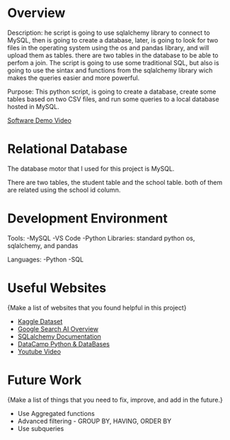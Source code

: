 # Overview

Description:
he script is going to use sqlalchemy library to connect to MySQL, then is going to create a database, later, is going to look for two files in the operating system using the os and pandas library, and will upload them as tables. there are two tables in the database to be able to perfom a join. 
The script is going to use some traditional SQL, but also is going to use the sintax and functions from the sqlalchemy library wich makes the queries easier and more powerful.

Purpose: This python script, is going to create a database, create some tables based on two CSV files, and run some queries to a local database hosted in MySQL. 

[Software Demo Video](http://youtube.link.goes.here)

# Relational Database

The database motor that I used for this project is MySQL. 

There are two tables, the student table and the school table. both of them are related using the school id column.

# Development Environment

Tools:
-MySQL
-VS Code
-Python Libraries: standard python os, sqlalchemy, and pandas

Languages:
-Python
-SQL

# Useful Websites

{Make a list of websites that you found helpful in this project}

- [Kaggle Dataset](http://url.link.goes.here)
- [Google Search AI Overview](https://www.google.com/search?q=read_csv+pthyon&client=firefox-b-d&sca_esv=3de6becc2547fb1f&sxsrf=AE3TifMzFxgMuK9kOAJqMju0yFmBdH8emA%3A1760843615723&ei=X1f0aPP2K8GkqtsPl9yN8A0&ved=0ahUKEwizouHRpa-QAxVBkmoFHRduA94Q4dUDCBA&oq=read_csv+pthyon&gs_lp=Egxnd3Mtd2l6LXNlcnAiD3JlYWRfY3N2IHB0aHlvbjIKEAAYRxjWBBiwAzIKEAAYRxjWBBiwAzIKEAAYRxjWBBiwAzIKEAAYRxjWBBiwAzIKEAAYRxjWBBiwAzIKEAAYRxjWBBiwAzIKEAAYRxjWBBiwAzIKEAAYRxjWBBiwAzINEAAYgAQYigUYQxiwAzITEC4YgAQYigUYQxjHARjRAxiwA0jTE1AAWABwAXgBkAEAmAEAoAEAqgEAuAEMyAEAmAIBoAIGmAMA4gMFEgExIECIBgGQBgqSBwExoAcAsgcAuAcAwgcDMi0xyAcE&sclient=gws-wiz-serp)
- [SQLalchemy Documentation](https://docs.sqlalchemy.org/en/20/tutorial/index.html?utm_source=chatgpt.com)
- [DataCamp Python & DataBases](https://docs.sqlalchemy.org/en/20/tutorial/index.html?utm_source=chatgpt.com)
- [Youtube Video](https://www.youtube.com/watch?v=3vsC05rxZ8c)

# Future Work

{Make a list of things that you need to fix, improve, and add in the future.}

- Use Aggregated functions
- Advanced filtering - GROUP BY, HAVING, ORDER BY
- Use subqueries